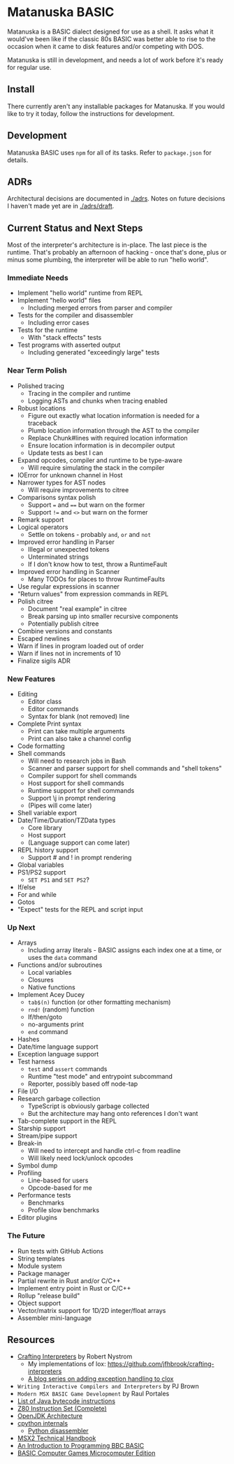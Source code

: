 # Matanuska BASIC

Matanuska is a BASIC dialect designed for use as a shell.  It asks what it
would've been like if the classic 80s BASIC was better able to rise to the
occasion when it came to disk features and/or competing with DOS.

Matanuska is still in development, and needs a lot of work before it's ready
for regular use. 

## Install

There currently aren't any installable packages for Matanuska. If you would
like to try it today, follow the instructions for development.

## Development

Matanuska BASIC uses `npm` for all of its tasks. Refer to `package.json`
for details.

## ADRs

Architectural decisions are documented in [./adrs](./adrs). Notes on future
decisions I haven't made yet are in [./adrs/draft](./adrs/draft).

## Current Status and Next Steps

Most of the interpreter's architecture is in-place. The last piece is the
runtime. That's probably an afternoon of hacking - once that's done, plus or
minus some plumbing, the interpreter will be able to run "hello world".

### Immediate Needs

- Implement "hello world" runtime from REPL
- Implement "hello world" files
  - Including merged errors from parser and compiler
- Tests for the compiler and disassembler
  - Including error cases
- Tests for the runtime
  - With "stack effects" tests
- Test programs with asserted output
  - Including generated "exceedingly large" tests

### Near Term Polish

- Polished tracing
  - Tracing in the compiler and runtime
  - Logging ASTs and chunks when tracing enabled
- Robust locations
  - Figure out exactly what location information is needed for a traceback
  - Plumb location information through the AST to the compiler
  - Replace Chunk#lines with required location information
  - Ensure location information is in decompiler output
  - Update tests as best I can
- Expand opcodes, compiler and runtime to be type-aware
  - Will require simulating the stack in the compiler
- IOError for unknown channel in Host
- Narrower types for AST nodes
  - Will require improvements to citree
- Comparisons syntax polish
  - Support `=` and `==` but warn on the former
  - Support `!=` and `<>` but warn on the former
- Remark support
- Logical operators
  - Settle on tokens - probably `and`, `or` and `not`
- Improved error handling in Parser
  - Illegal or unexpected tokens
  - Unterminated strings
  - If I don't know how to test, throw a RuntimeFault
- Improved error handling in Scanner
  - Many TODOs for places to throw RuntimeFaults
- Use regular expressions in scanner
- "Return values" from expression commands in REPL
- Polish citree
  - Document "real example" in citree
  - Break parsing up into smaller recursive components
  - Potentially publish citree
- Combine versions and constants
- Escaped newlines
- Warn if lines in program loaded out of order
- Warn if lines not in increments of 10
- Finalize sigils ADR

### New Features

- Editing
  - Editor class
  - Editor commands
  - Syntax for blank (not removed) line
- Complete Print syntax
  - Print can take multiple arguments
  - Print can also take a channel config
- Code formatting
- Shell commands
  - Will need to research jobs in Bash
  - Scanner and parser support for shell commands and "shell tokens"
  - Compiler support for shell commands
  - Host support for shell commands
  - Runtime support for shell commands
  - Support \j in prompt rendering
  - (Pipes will come later)
- Shell variable export
- Date/Time/Duration/TZData types
  - Core library
  - Host support
  - (Language support can come later)
- REPL history support
  - Support \# and \! in prompt rendering
- Global variables
- PS1/PS2 support
  - `SET PS1` and `SET PS2`?
- If/else
- For and while
- Gotos
- "Expect" tests for the REPL and script input

### Up Next

- Arrays
  - Including array literals - BASIC assigns each index one at a time, or
    uses the `data` command
- Functions and/or subroutines
  - Local variables
  - Closures
  - Native functions
- Implement Acey Ducey
  - `tab$(n)` function (or other formatting mechanism)
  - `rnd!` (random) function
  - If/then/goto
  - no-arguments print
  - `end` command
- Hashes
- Date/time language support
- Exception language support
- Test harness
  - `test` and `assert` commands
  - Runtime "test mode" and entrypoint subcommand
  - Reporter, possibly based off node-tap
- File I/O
- Research garbage collection
  - TypeScript is obviously garbage collected
  - But the architecture may hang onto references I don't want
- Tab-complete support in the REPL
- Starship support
- Stream/pipe support
- Break-in
  - Will need to intercept and handle ctrl-c from readline
  - Will likely need lock/unlock opcodes
- Symbol dump
- Profiling
  - Line-based for users
  - Opcode-based for me
- Performance tests
  - Benchmarks
  - Profile slow benchmarks
- Editor plugins

### The Future

- Run tests with GitHub Actions
- String templates
- Module system
- Package manager
- Partial rewrite in Rust and/or C/C++
- Implement entry point in Rust or C/C++
- Rollup "release build"
- Object support
- Vector/matrix support for 1D/2D integer/float arrays
- Assembler mini-language

## Resources

- [Crafting Interpreters](https://craftinginterpreters.com/contents.html) by Robert Nystrom
  - My implementations of lox: <https://github.com/jfhbrook/crafting-interpreters>
  - [A blog series on adding exception handling to clox](https://amillioncodemonkeys.com/2021/02/03/interpreter-exception-handling-implementation/)
- `Writing Interactive Compilers and Interpreters` by PJ Brown
- `Modern MSX BASIC Game Development` by Raul Portales
- [List of Java bytecode instructions](https://en.m.wikipedia.org/wiki/List_of_Java_bytecode_instructions)
- [Z80 Instruction Set (Complete)](https://ftp83plus.net/Tutorials/z80inset_fullA.htm)
- [OpenJDK Architecture](https://www.dcs.gla.ac.uk/~jsinger/pdfs/sicsa_openjdk/OpenJDKArchitecture.pdf)
- [cpython internals](https://devguide.python.org/internals/)
  - [Python disassembler](https://docs.python.org/3/library/dis.html)
- [MSX2 Technical Handbook](https://github.com/Konamiman/MSX2-Technical-Handbook/blob/master/md/Chapter2.md/)
- [An Introduction to Programming BBC BASIC](https://www.bbcbasic.co.uk/bbcwin/tutorial/index.html)
- [BASIC Computer Games Microcomputer Edition](https://annarchive.com/files/Basic_Computer_Games_Microcomputer_Edition.pdf)
